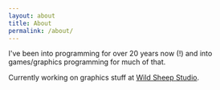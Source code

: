 ```yaml
---
layout: about
title: About
permalink: /about/
---
```


I've been into programming for over 20 years now (!) and into games/graphics programming for much of that. 

Currently working on graphics stuff at [Wild Sheep Studio](http://www.wildsheepstudio.com/).
